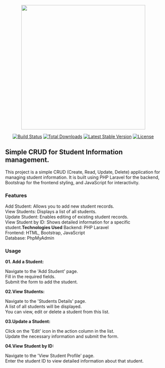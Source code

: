 <p align="center"><a href="https://laravel.com" target="_blank"><img src="https://raw.githubusercontent.com/laravel/art/master/logo-lockup/5%20SVG/2%20CMYK/1%20Full%20Color/laravel-logolockup-cmyk-red.svg" width="400"></a></p>

<p align="center">
<a href="https://travis-ci.org/laravel/framework"><img src="https://travis-ci.org/laravel/framework.svg" alt="Build Status"></a>
<a href="https://packagist.org/packages/laravel/framework"><img src="https://img.shields.io/packagist/dt/laravel/framework" alt="Total Downloads"></a>
<a href="https://packagist.org/packages/laravel/framework"><img src="https://img.shields.io/packagist/v/laravel/framework" alt="Latest Stable Version"></a>
<a href="https://packagist.org/packages/laravel/framework"><img src="https://img.shields.io/packagist/l/laravel/framework" alt="License"></a>
</p>

## Simple CRUD for Student Information management.
This project is a simple CRUD (Create, Read, Update, Delete) application for managing student information. It is built using PHP Laravel for the backend, Bootstrap for the frontend styling, and JavaScript for interactivity.

<h3><b>Features</b></h3> 
Add Student: Allows you to add new student records.</br>
View Students: Displays a list of all students.</br>
Update Student: Enables editing of existing student records.</br>
View Student by ID: Shows detailed information for a specific student.</br?

<h3><b>Technologies Used</b></h3>
Backend: PHP Laravel</br>
Frontend: HTML, Bootstrap, JavaScript</br>
Database: PhpMyAdmin</br>

<h3><b>Usage</b></h3></b>

<p><b>01. Add a Student:</b></p>
Navigate to the 'Add Student' page.</br>
Fill in the required fields.</br>
Submit the form to add the student.</br>

<p><b>02.View Students:</b></p>
Navigate to the 'Students Details' page.</br>
A list of all students will be displayed.</br>
You can view, edit or delete a student from this list.</br>

<p><b>03.Update a Student:</b></p>
Click on the 'Edit' icon in the action column in the list.</br>
Update the necessary information and submit the form.</br>

<p><b>04.View Student by ID:</b></p>
Navigate to the 'View Student Profile' page.</br>
Enter the student ID to view detailed information about that student.


